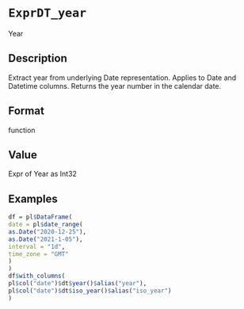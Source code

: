 # `ExprDT_year`

Year


## Description

Extract year from underlying Date representation.
 Applies to Date and Datetime columns.
 Returns the year number in the calendar date.


## Format

function


## Value

Expr of Year as Int32


## Examples

```r
df = pl$DataFrame(
date = pl$date_range(
as.Date("2020-12-25"),
as.Date("2021-1-05"),
interval = "1d",
time_zone = "GMT"
)
)
df$with_columns(
pl$col("date")$dt$year()$alias("year"),
pl$col("date")$dt$iso_year()$alias("iso_year")
)
```


